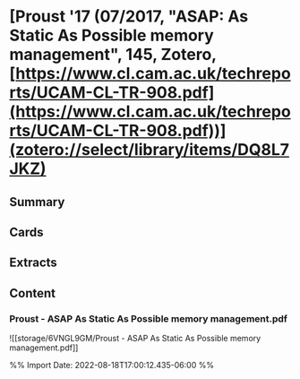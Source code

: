 # [**Proust** **'17** (07/2017, "ASAP: As Static As Possible memory management", 145, Zotero, [https://www.cl.cam.ac.uk/techreports/UCAM-CL-TR-908.pdf](https://www.cl.cam.ac.uk/techreports/UCAM-CL-TR-908.pdf))](zotero://select/library/items/DQ8L7JKZ)
## Summary
## Cards
## Extracts
## Content

### Proust - ASAP As Static As Possible memory management.pdf
![[storage/6VNGL9GM/Proust - ASAP As Static As Possible memory management.pdf]]


%% Import Date: 2022-08-18T17:00:12.435-06:00 %%
